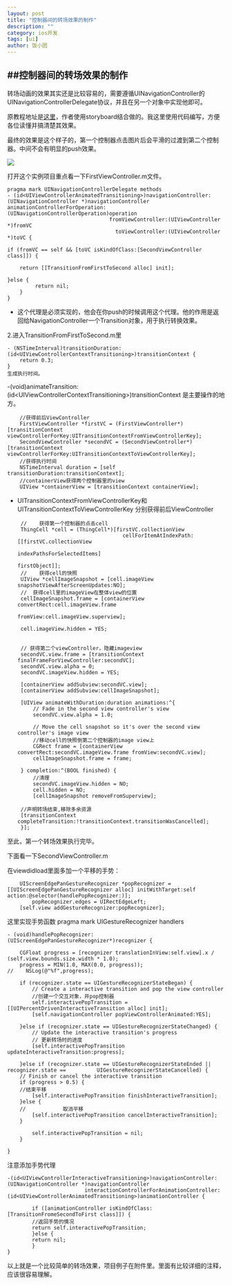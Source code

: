 ```yaml
---
layout: post
title: "控制器间的转场效果的制作"
description: ""
category: ios开发
tags: [ui]
author: 饭小团
--- 
```



##控制器间的转场效果的制作
 ---
   转场动画的效果其实还是比较容易的，需要遵循UINavigationController的UINavigationControllerDelegate协议，并且在另一个对象中实现他即可。 
   
原教程地址是[这里](http://dativestudios.com/blog/2013/09/29/interactive-transitions/)，作者使用storyboard结合做的。我这里使用代码编写，方便各位读懂并搞清楚其效果。

最终的效果是这个样子的，第一个控制器点击图片后会平滑的过渡到第二个控制器。中间不会有明显的push效果。

![](../attachment/fanshen/transtion.png)

打开这个实例项目重点看一下FirstViewController.m文件。

	pragma mark UINavigationControllerDelegate methods
	- (id<UIViewControllerAnimatedTransitioning>)navigationController:(UINavigationController *)navigationController  animationControllerForOperation:(UINavigationControllerOperation)operation
                                     fromViewController:(UIViewController *)fromVC
                                       toViewController:(UIViewController *)toVC {
    
    if (fromVC == self && [toVC isKindOfClass:[SecondViewController class]]) {
        
        return [[TransitionFromFirstToSecond alloc] init];
        
    }else {
     	     return nil;
		}
	}

* 这个代理是必须实现的，他会在你push的时候调用这个代理。他的作用是返回给NavigationController一个Transition对象，用于执行转换效果。


2.进入TransitionFromFirstToSecond.m里

	- (NSTimeInterval)transitionDuration:(id<UIViewControllerContextTransitioning>)transitionContext {
	    return 0.3;
	}
	生成执行时间。

-(void)animateTransition:(id\<UIViewControllerContextTransitioning>)transitionContext 是主要操作的地方。
	
		//获得前后ViewController
	    FirstViewController *firstVC = (FirstViewController*)[transitionContext viewControllerForKey:UITransitionContextFromViewControllerKey];
    	SecondViewController *secondVC = (SecondViewController*)[transitionContext viewControllerForKey:UITransitionContextToViewControllerKey];
    	//获得执行时间
    	NSTimeInterval duration = [self transitionDuration:transitionContext];
		//containerView获得两个控制器里的view	
		UIView *containerView = [transitionContext containerView];
*  UITransitionContextFromViewControllerKey和UITransitionContextToViewControllerKey 分别获得前后ViewController

		//    获得第一个控制器的点击cell
	    ThingCell *cell = (ThingCell*)[firstVC.collectionView
                                         cellForItemAtIndexPath:[[firstVC.collectionView
                                                                  indexPathsForSelectedItems]
                                                                 firstObject]];
		//    获得cell的快照
		UIView *cellImageSnapshot = [cell.imageView snapshotViewAfterScreenUpdates:NO];
		//  获得cell里的imageView在整体view的位置
	    cellImageSnapshot.frame = [containerView convertRect:cell.imageView.frame
                                                fromView:cell.imageView.superview];
    
    	cell.imageView.hidden = YES;
    
    
		// 获得第二个viewController，隐藏imageview
	    secondVC.view.frame = [transitionContext finalFrameForViewController:secondVC];
	    secondVC.view.alpha = 0;
	    secondVC.imageView.hidden = YES;
    
    	[containerView addSubview:secondVC.view];
	    [containerView addSubview:cellImageSnapshot];

		[UIView animateWithDuration:duration animations:^{
        	// Fade in the second view controller's view
        	secondVC.view.alpha = 1.0;
        
	        // Move the cell snapshot so it's over the second view controller's image view
    	    //移动cell的快照倒第二个控制器的image view上
        	CGRect frame = [containerView convertRect:secondVC.imageView.frame fromView:secondVC.view];
	        cellImageSnapshot.frame = frame;
        
    	} completion:^(BOOL finished) {
	        //清理
    	    secondVC.imageView.hidden = NO;
	        cell.hidden = NO;
    	    [cellImageSnapshot removeFromSuperview];
        
        //声明转场结束,移除多余资源
        [transitionContext completeTransition:!transitionContext.transitionWasCancelled];
		}];


至此，第一个转场效果执行完毕。

下面看一下SecondViewController.m

在viewdidload里面多加一个平移的手势：

		UIScreenEdgePanGestureRecognizer *popRecognizer = [[UIScreenEdgePanGestureRecognizer alloc] initWithTarget:self                                                                                                       											action:@selector(handlePopRecognizer:)];
		    popRecognizer.edges = UIRectEdgeLeft;
    	[self.view addGestureRecognizer:popRecognizer];


这里实现手势函数
pragma mark UIGestureRecognizer handlers
			
	- (void)handlePopRecognizer:(UIScreenEdgePanGestureRecognizer*)recognizer {
    
    	CGFloat progress = [recognizer translationInView:self.view].x / (self.view.bounds.size.width * 1.0);
	    progress = MIN(1.0, MAX(0.0, progress));
	//    NSLog(@"%f",progress);
    
    	if (recognizer.state == UIGestureRecognizerStateBegan) {
        	// Create a interactive transition and pop the view controller
	        //创建一个交互对象，并pop控制器
    	    self.interactivePopTransition = [[UIPercentDrivenInteractiveTransition alloc] init];
        	[self.navigationController popViewControllerAnimated:YES];
        	
	    }else if (recognizer.state == UIGestureRecognizerStateChanged) {
        	// Update the interactive transition's progress
	        // 更新转场时的进度
    	    [self.interactivePopTransition updateInteractiveTransition:progress];
    	    
    	}else if (recognizer.state == UIGestureRecognizerStateEnded || recognizer.state == 			UIGestureRecognizerStateCancelled) {
        // Finish or cancel the interactive transition
        if (progress > 0.5) {
		//结束平移
            [self.interactivePopTransition finishInteractiveTransition];
        }else {
		//            取消平移
            [self.interactivePopTransition cancelInteractiveTransition];
        }
        
        	self.interactivePopTransition = nil;
    	}
    
	}

注意添加手势代理

	-(id<UIViewControllerInteractiveTransitioning>)navigationController:(UINavigationController *)navigationController
    	                     interactionControllerForAnimationController:							(id<UIViewControllerAnimatedTransitioning>)animationController {
    	                     
    		if ([animationController isKindOfClass:[TransitionFromeSecondToFirst class]]) {
			//返回手势的情况
    	    return self.interactivePopTransition;
		    }else {
    	    return nil;
    		}
	}


以上就是一个比较简单的转场效果，项目例子在附件里。里面有比较详细的注释，应该很容易理解。

